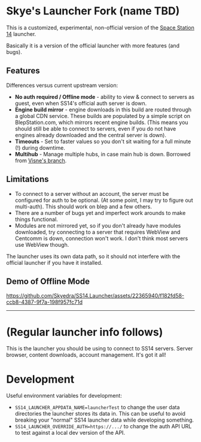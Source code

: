 # Skye's Launcher Fork (name TBD)

This is a customized, experimental, non-official version of the [Space Station 14](https://spacestation14.io/) launcher.

Basically it is a version of the official launcher with more features (and bugs).

## Features
Differences versus current upstream version:

 * **No auth required / Offline mode** - ability to view & connect to servers as guest, even when SS14's official auth server is down.
 * **Engine build mirror** - engine downloads in this build are routed through a global CDN service.  These builds are populated by a simple script on BlepStation.com, which mirrors recent engine builds.  (This means you should still be able to connect to servers, even if you do not have engines already downloaded and the central server is down).
 * **Timeouts** - Set to faster values so you don't sit waiting for a full minute (!) during downtime.
 * **Multihub** - Manage multiple hubs, in case main hub is down.  Borrowed from [Visne's branch](https://github.com/Visne/SS14.Launcher/tree/multihub).

## Limitations

 * To connect to a server without an account, the server must be configured for auth to be optional.  (At some point, I may try to figure out multi-auth).  This should work on blep and a few others.
 * There are a number of bugs yet and imperfect work arounds to make things functional.
 * Modules are not mirrored yet, so if you don't already have modules downloaded, try connecting to a server that requires WebView and Centcomm is down, connection won't work.  I don't think most servers use WebView though.

 The launcher uses its own data path, so it should not interfere with the official launcher if you have it installed.

## Demo of Offline Mode

https://github.com/Skyedra/SS14.Launcher/assets/22365940/f182fd58-ccb8-4387-9f7a-198f957fc71d


---

# (Regular launcher info follows)

This is the launcher you should be using to connect to SS14 servers. Server browser, content downloads, account management. It's got it all!

# Development

Useful environment variables for development:
* `SS14_LAUNCHER_APPDATA_NAME=launcherTest` to change the user data directories the launcher stores its data in. This can be useful to avoid breaking your "normal" SS14 launcher data while developing something.
* `SS14_LAUNCHER_OVERRIDE_AUTH=https://.../` to change the auth API URL to test against a local dev version of the API.
